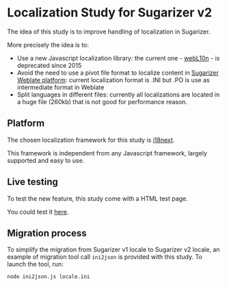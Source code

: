 # Localization Study for Sugarizer v2

The idea of this study is to improve handling of localization in Sugarizer.

More precisely the idea is to:

* Use a new Javascript localization library: the current one - [webL10n](https://github.com/fabi1cazenave/webL10n) - is deprecated since 2015
* Avoid the need to use a pivot file format to localize content in [Sugarizer Weblate platform](https://translate.sugarizer.org): current localization format is .INI but .PO is use as intermediate format in Weblate
* Split languages in different files: currently all localizations are located in a huge file (260kb) that is not good for performance reason.


## Platform

The chosen localization framework for this study is [i18next](https://github.com/i18next/i18next).

This framework is independent from any Javascript framework, largely supported and easy to use.


## Live testing

To test the new feature, this study come with a HTML test page.

You could test it [here](https://llaske.github.io/l10nstudy/).



## Migration process

To simplify the migration from Sugarizer v1 locale to Sugarizer v2 locale, an example of migration tool call `ini2json` is provided with this study. To launch the tool, run:

```
node ini2json.js locale.ini
```
